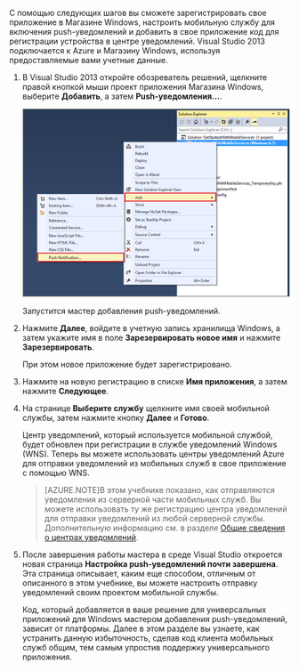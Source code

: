 ﻿С помощью следующих шагов вы сможете зарегистрировать свое приложение в Магазине Windows, настроить мобильную службу для включения push-уведомлений и добавить в свое приложение код для регистрации устройства в центре уведомлений. Visual Studio 2013 подключается к Azure и Магазину Windows, используя предоставляемые вами учетные данные. 

1. В Visual Studio 2013 откройте обозреватель решений, щелкните правой кнопкой мыши проект приложения Магазина Windows, выберите **Добавить**, а затем **Push-уведомления...**. 

	![Add Push Notification wizard in Visual Studio 2013](./media/mobile-services-create-new-push-vs2013/mobile-add-push-notifications-vs2013.png)

	Запустится мастер добавления push-уведомлений.

2. Нажмите **Далее**, войдите в учетную запись хранилища Windows, а затем укажите имя в поле **Зарезервировать новое имя** и нажмите **Зарезервировать**.

	При этом новое приложение будет зарегистрировано.

3. Нажмите на новую регистрацию в списке **Имя приложения**, а затем нажмите **Следующее**.

4. На странице **Выберите службу** щелкните имя своей мобильной службы, затем нажмите кнопку **Далее** и **Готово**. 

	Центр уведомлений, который используется мобильной службой, будет обновлен при регистрации в службе уведомлений Windows (WNS). Теперь вы можете использовать центры уведомлений Azure для отправки уведомлений из мобильных служб в свое приложение с помощью WNS. 

	>[AZURE.NOTE]В этом учебнике показано, как отправляются уведомления из серверной части мобильных служб. Вы можете использовать ту же регистрацию центра уведомлений для отправки уведомлений из любой серверной службы. Дополнительную информацию см. в разделе [Общие сведения о центрах уведомлений](http://msdn.microsoft.com/library/azure/jj927170.aspx).

5. После завершения работы мастера в среде Visual Studio откроется новая страница **Настройка push-уведомлений почти завершена**. Эта страница описывает, каким еще способом, отличным от описанного в этом учебнике, вы можете настроить отправку уведомлений своим проектом мобильной службы. 

	Код, который добавляется в ваше решение для универсальных приложений для Windows мастером добавления push-уведомлений, зависит от платформы. Далее в этом разделе вы узнаете, как устранить данную избыточность, сделав код клиента мобильных служб общим, тем самым упростив поддержку универсального приложения.  

<!-- URLs. -->
[Приступая к работе с мобильными службами]: /develop/mobile/tutorials/get-started/
[Приступая к работе с данными]: /develop/mobile/tutorials/get-started-with-data-dotnet/
[Импорт PUBLISHSETTINGS-файла в Visual Studio 2013]: /documentation/articles/mobile-services-windows-how-to-import-publishsettings/

<!--HONumber=47-->
